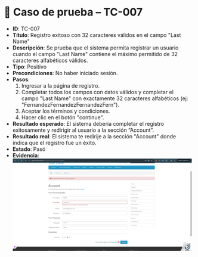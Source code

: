 # 🧪 Caso de prueba – TC-007

- **ID**: TC-007
- **Título**: Registro exitoso con 32 caracteres válidos en el campo "Last Name"
- **Descripción**: Se prueba que el sistema permita registrar un usuario cuando el campo "Last Name" contiene el máximo permitido de 32 caracteres alfabéticos válidos. 
- **Tipo**: Positivo
- **Precondiciones**: No haber iniciado sesión.
- **Pasos**:
  1. Ingresar a la página de registro.
  2. Completar todos los campos con datos válidos y completar el campo "Last Name" con exactamente 32 caracteres alfabéticos (ej: "FernandezFernandezFernandezFern").
  3. Aceptar los términos y condiciones.
  4. Hacer clic en el botón "continue".
- **Resultado esperado**: El sistema debería completar el registro exitosamente y redirigir al usuario a la sección “Account”.
- **Resultado real**: El sistema te redirije a la sección "Account" donde indica que el registro fue un éxito.
- **Estado**: Pasó
- **Evidencia**: ![captura](../evidencias/captura-646.png)